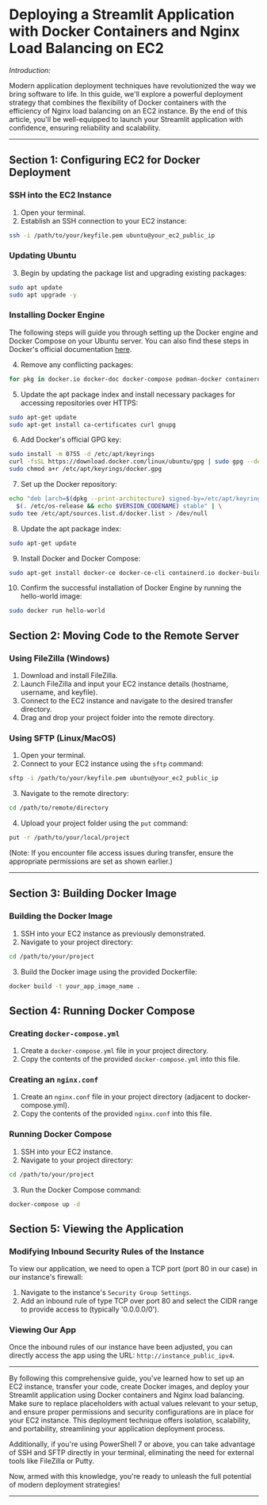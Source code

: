# Deploying a Streamlit Application with Docker Containers and Nginx Load Balancing on EC2

*Introduction:*

Modern application deployment techniques have revolutionized the way we bring software to life. In this guide, we'll explore a powerful deployment strategy that combines the flexibility of Docker containers with the efficiency of Nginx load balancing on an EC2 instance. By the end of this article, you'll be well-equipped to launch your Streamlit application with confidence, ensuring reliability and scalability.

---

## Section 1: Configuring EC2 for Docker Deployment

### SSH into the EC2 Instance

1. Open your terminal.
2. Establish an SSH connection to your EC2 instance:

```bash
ssh -i /path/to/your/keyfile.pem ubuntu@your_ec2_public_ip
```

### Updating Ubuntu

3. Begin by updating the package list and upgrading existing packages:

```bash
sudo apt update
sudo apt upgrade -y
```

### Installing Docker Engine

The following steps will guide you through setting up the Docker engine and Docker Compose on your Ubuntu server. You can also find these steps in Docker's official documentation [here](https://docs.docker.com/engine/install/ubuntu/).

4. Remove any conflicting packages:

```bash
for pkg in docker.io docker-doc docker-compose podman-docker containerd runc; do sudo apt-get remove $pkg; done
```

5. Update the apt package index and install necessary packages for accessing repositories over HTTPS:

```bash
sudo apt-get update
sudo apt-get install ca-certificates curl gnupg
```

6. Add Docker's official GPG key:

```bash
sudo install -m 0755 -d /etc/apt/keyrings
curl -fsSL https://download.docker.com/linux/ubuntu/gpg | sudo gpg --dearmor -o /etc/apt/keyrings/docker.gpg
sudo chmod a+r /etc/apt/keyrings/docker.gpg
```

7. Set up the Docker repository:

```bash
echo "deb [arch=$(dpkg --print-architecture) signed-by=/etc/apt/keyrings/docker.gpg] https://download.docker.com/linux/ubuntu \
  $(. /etc/os-release && echo $VERSION_CODENAME) stable" | \
sudo tee /etc/apt/sources.list.d/docker.list > /dev/null
```

8. Update the apt package index:

```bash
sudo apt-get update
```

9. Install Docker and Docker Compose:

```bash
sudo apt-get install docker-ce docker-ce-cli containerd.io docker-buildx-plugin docker-compose-plugin
```

10. Confirm the successful installation of Docker Engine by running the hello-world image:

```bash
sudo docker run hello-world
```

## Section 2: Moving Code to the Remote Server

### Using FileZilla (Windows)

1. Download and install FileZilla.
2. Launch FileZilla and input your EC2 instance details (hostname, username, and keyfile).
3. Connect to the EC2 instance and navigate to the desired transfer directory.
4. Drag and drop your project folder into the remote directory.

### Using SFTP (Linux/MacOS)

1. Open your terminal.
2. Connect to your EC2 instance using the `sftp` command:

```bash
sftp -i /path/to/your/keyfile.pem ubuntu@your_ec2_public_ip
```

3. Navigate to the remote directory:

```bash
cd /path/to/remote/directory
```

4. Upload your project folder using the `put` command:

```bash
put -r /path/to/your/local/project
```

(Note: If you encounter file access issues during transfer, ensure the appropriate permissions are set as shown earlier.)

---

## Section 3: Building Docker Image

### Building the Docker Image

1. SSH into your EC2 instance as previously demonstrated.
2. Navigate to your project directory:

```bash
cd /path/to/your/project
```

3. Build the Docker image using the provided Dockerfile:

```bash
docker build -t your_app_image_name .
```

## Section 4: Running Docker Compose

### Creating `docker-compose.yml`

1. Create a `docker-compose.yml` file in your project directory.
2. Copy the contents of the provided `docker-compose.yml` into this file.

### Creating an `nginx.conf` 

1. Create an `nginx.conf` file in your project directory (adjacent to docker-compose.yml).
2. Copy the contents of the provided `nginx.conf` into this file.

### Running Docker Compose

1. SSH into your EC2 instance.
2. Navigate to your project directory:

```bash
cd /path/to/your/project
```

3. Run the Docker Compose command:

```bash
docker-compose up -d
```

## Section 5: Viewing the Application

### Modifying Inbound Security Rules of the Instance

To view our application, we need to open a TCP port (port 80 in our case) in our instance's firewall:

1. Navigate to the instance's `Security Group Settings`.
2. Add an inbound rule of type TCP over port 80 and select the CIDR range to provide access to (typically '0.0.0.0/0').

### Viewing Our App

Once the inbound rules of our instance have been adjusted, you can directly access the app using the URL: `http://instance_public_ipv4`.

---

By following this comprehensive guide, you've learned how to set up an EC2 instance, transfer your code, create Docker images, and deploy your Streamlit application using Docker containers and Nginx load balancing. Make sure to replace placeholders with actual values relevant to your setup, and ensure proper permissions and security configurations are in place for your EC2 instance. This deployment technique offers isolation, scalability, and portability, streamlining your application deployment process.

Additionally, if you're using PowerShell 7 or above, you can take advantage of SSH and SFTP directly in your terminal, eliminating the need for external tools like FileZilla or Putty.

Now, armed with this knowledge, you're ready to unleash the full potential of modern deployment strategies!

---
